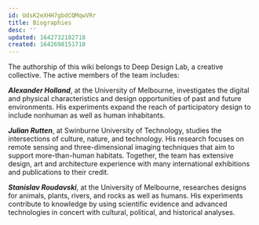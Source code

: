 ```yaml
---
id: UdsK2eXHH7gbdCQMqwVRr
title: Biographies
desc: ''
updated: 1642732182718
created: 1642698151718
---
```


The authorship of this wiki belongs to Deep Design Lab, a creative collective. The active members of the team includes:

***Alexander Holland***, at the University of Melbourne, investigates the digital and physical characteristics and design opportunities of past and future environments. His experiments expand the reach of participatory design to include nonhuman as well as human inhabitants.

***Julian Rutten***, at Swinburne University of Technology, studies the intersections of culture, nature, and technology. His research focuses on remote sensing and three-dimensional imaging techniques that aim to support more-than-human habitats.
Together, the team has extensive design, art and architecture experience with many international exhibitions and publications to their credit.

***Stanislav Roudavski***, at the University of Melbourne, researches designs for animals, plants, rivers, and rocks as well as humans. His experiments contribute to knowledge by using scientific evidence and advanced technologies in concert with cultural, political, and historical analyses.
